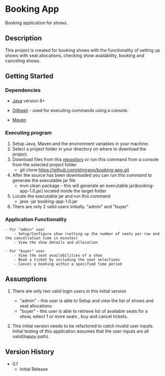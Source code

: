 # Booking App

Booking application for shows.

## Description

This project is created for booking shows with the functionality of setting up shows with seat allocations, checking show availability,
booking and canceling shows. 


## Getting Started

### Dependencies

- [Java](https://www.oracle.com/java/technologies/downloads/) version 8+

- [Gitbash](https://git-scm.com/downloads) - used for executing commands using a console.

- [Maven](https://maven.apache.org/download.cgi)

### Executing program

1. Setup Java, Maven and the environment variables in your machine.
2. Select a project folder in your directory on where to download the project.
3. Download files from this [repository](https://github.com/elmirano/booking-app) or run this command from a console from the selected project folder
	- git clone https://github.com/elmirano/booking-app.git
4. After the source has been downloaded you can run this command to generate the executable jar file
	- mvn clean package - this will generate an executable jar(booking-app-1.0.jar) located inside the target folder 
5. Locate the executable jar and run this command 
	- java -jar booking-app-1.0.jar
6. There are only 2 valid users initially. "admin" and "buyer"

### Application Functionality
	- For "admin" user
		- Setup/Configure show (setting up the number of seats per row and the cancellation time in minutes)
		- View the show details and allocation
	
	- For "buyer" user
		- View the seat availabilities of a show
		- Book a ticket by including the seat selections
		- Cancel a booking within a specified time period


## Assumptions

1. There are only two valid login users in this initial version
	- "admin" - this user is able to Setup and view the list of shows and seat allocations.
	- "buyer" - this user is able to retrieve list of available seats for a show, select 1 or more seats , buy and cancel tickets.  

2. This initial version needs to be refactored to catch invalid user inputs. Initial testing of this application assumes that the user inputs
are all valid(happy path).

## Version History

* 0.1
    * Initial Release
